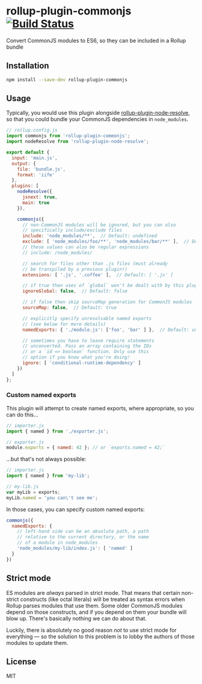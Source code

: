 # rollup-plugin-commonjs [![Build Status][travis-img]][travis]

[travis-img]: https://travis-ci.org/rollup/rollup-plugin-commonjs.svg
[travis]: https://travis-ci.org/rollup/rollup-plugin-commonjs

Convert CommonJS modules to ES6, so they can be included in a Rollup bundle


## Installation

```bash
npm install --save-dev rollup-plugin-commonjs
```


## Usage

Typically, you would use this plugin alongside [rollup-plugin-node-resolve](https://github.com/rollup/rollup-plugin-node-resolve), so that you could bundle your CommonJS dependencies in `node_modules`.

```js
// rollup.config.js
import commonjs from 'rollup-plugin-commonjs';
import nodeResolve from 'rollup-plugin-node-resolve';

export default {
  input: 'main.js',
  output: {
    file: 'bundle.js',
    format: 'iife'
  },
  plugins: [
    nodeResolve({
      jsnext: true,
      main: true
    }),

    commonjs({
      // non-CommonJS modules will be ignored, but you can also
      // specifically include/exclude files
      include: 'node_modules/**',  // Default: undefined
      exclude: [ 'node_modules/foo/**', 'node_modules/bar/**' ],  // Default: undefined
      // these values can also be regular expressions
      // include: /node_modules/

      // search for files other than .js files (must already
      // be transpiled by a previous plugin!)
      extensions: [ '.js', '.coffee' ],  // Default: [ '.js' ]

      // if true then uses of `global` won't be dealt with by this plugin
      ignoreGlobal: false,  // Default: false

      // if false then skip sourceMap generation for CommonJS modules
      sourceMap: false,  // Default: true

      // explicitly specify unresolvable named exports
      // (see below for more details)
      namedExports: { './module.js': ['foo', 'bar' ] },  // Default: undefined

      // sometimes you have to leave require statements
      // unconverted. Pass an array containing the IDs
      // or a `id => boolean` function. Only use this
      // option if you know what you're doing!
      ignore: [ 'conditional-runtime-dependency' ]
    })
  ]
};
```

### Custom named exports

This plugin will attempt to create named exports, where appropriate, so you can do this...

```js
// importer.js
import { named } from './exporter.js';

// exporter.js
module.exports = { named: 42 }; // or `exports.named = 42;`
```

...but that's not always possible:

```js
// importer.js
import { named } from 'my-lib';

// my-lib.js
var myLib = exports;
myLib.named = 'you can\'t see me';
```

In those cases, you can specify custom named exports:

```js
commonjs({
  namedExports: {
    // left-hand side can be an absolute path, a path
    // relative to the current directory, or the name
    // of a module in node_modules
    'node_modules/my-lib/index.js': [ 'named' ]
  }
})
```


## Strict mode

ES modules are *always* parsed in strict mode. That means that certain non-strict constructs (like octal literals) will be treated as syntax errors when Rollup parses modules that use them. Some older CommonJS modules depend on those constructs, and if you depend on them your bundle will blow up. There's basically nothing we can do about that.

Luckily, there is absolutely no good reason *not* to use strict mode for everything — so the solution to this problem is to lobby the authors of those modules to update them.


## License

MIT
